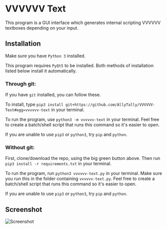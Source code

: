 # VVVVVV Text
This program is a GUI interface which generates internal scripting VVVVVV textboxes depending on your input.

## Installation
Make sure you have `Python 3` installed.

This program requires `PyQt5` to be installed. Both methods of installation listed below install it automatically.

### Through git:
If you have `git` installed, you can follow these.

To install, type `pip3 install git+https://github.com/AllyTally/VVVVVV-Text#egg=vvvvvv-text` in your terminal.

To run the program, use `python3 -m vvvvvv-text` in your terminal. Feel free to create a batch/shell script that runs this command so it's easier to open.

If you are unable to use `pip3` or `python3`, try `pip` and `python`.

### Without git:
First, clone/download the repo, using the big green button above. Then run `pip3 install -r requirements.txt` in your terminal.

To run the program, run `python3 vvvvvv-text.py` in your terminal. Make sure you run this in the folder containing `vvvvvv-text.py`. Feel free to create a batch/shell script that runs this command so it's easier to open.

If you are unable to use `pip3` or `python3`, try `pip` and `python`.

## Screenshot
![Screenshot](https://o.lol-sa.me/ALie7Ct.png)
